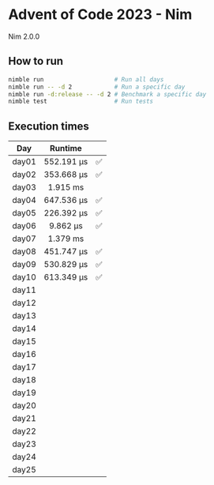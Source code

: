 # Advent of Code 2023 - Nim

Nim 2.0.0

## How to run
```bash
nimble run                    # Run all days
nimble run -- -d 2            # Run a specific day
nimble run -d:release -- -d 2 # Benchmark a specific day
nimble test                   # Run tests
```

## Execution times

| Day    | Runtime      |     |
| :----: | :----------: | :-: |
| day01  | 552.191 µs   |  ✅  |
| day02  | 353.668 µs   |  ✅  |
| day03  |   1.915 ms   |     |
| day04  | 647.536 µs   |  ✅  |
| day05  | 226.392 µs   |  ✅  |
| day06  |   9.862 µs   |  ✅  |
| day07  |   1.379 ms   |     |
| day08  | 451.747 µs   |  ✅  |
| day09  | 530.829 µs   |  ✅  |
| day10  | 613.349 µs   |  ✅  |
| day11  |              |     |
| day12  |              |     |
| day13  |              |     |
| day14  |              |     |
| day15  |              |     |
| day16  |              |     |
| day17  |              |     |
| day18  |              |     |
| day19  |              |     | 
| day20  |              |     |
| day21  |              |     |
| day22  |              |     |
| day23  |              |     |
| day24  |              |     |
| day25  |              |     |